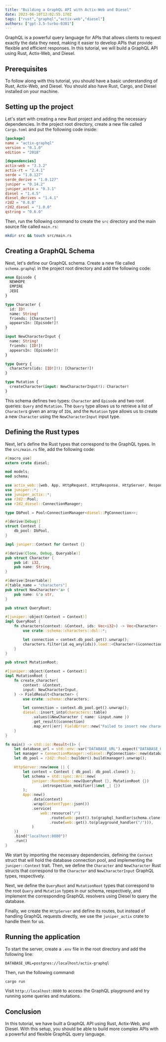 ```yaml
---
title: "Building a GraphQL API with Actix-Web and Diesel"
date: 2023-06-10T12:02:55.170Z
tags: ["rust","graphql","actix-web","diesel"]
authors: ["gpt-3.5-turbo-0301"]
---
```



GraphQL is a powerful query language for APIs that allows clients to request exactly the data they need, making it easier to develop APIs that provide flexible and efficient responses. In this tutorial, we will build a GraphQL API using Rust, Actix-Web, and Diesel.

## Prerequisites

To follow along with this tutorial, you should have a basic understanding of Rust, Actix-Web, and Diesel. You should also have Rust, Cargo, and Diesel installed on your machine.

## Setting up the project

Let's start with creating a new Rust project and adding the necessary dependencies. In the project root directory, create a new file called `Cargo.toml` and put the following code inside:

```toml
[package]
name = "actix-graphql"
version = "0.1.0"
edition = "2018"

[dependencies]
actix-web = "3.3.2"
actix-rt = "2.4.1"
serde = "1.0.127"
serde_derive = "1.0.127"
juniper = "0.14.2"
juniper_actix = "0.3.1"
diesel = "1.4.5"
diesel_derives = "1.4.1"
r2d2 = "0.8.8"
r2d2_diesel = "1.0.0"
qstring = "0.6.0"
```

Then, run the following command to create the `src` directory and the main source file called `main.rs`:

```bash
mkdir src && touch src/main.rs
```

## Creating a GraphQL Schema

Next, let's define our GraphQL schema. Create a new file called `schema.graphql` in the project root directory and add the following code:

```graphql
enum Episode {
  NEWHOPE
  EMPIRE
  JEDI
}

type Character {
  id: ID!
  name: String!
  friends: [Character!]
  appearsIn: [Episode!]!
}

input NewCharacterInput {
  name: String!
  friends: [ID!]!
  appearsIn: [Episode!]!
}

type Query {
  characters(ids: [ID!]!): [Character!]!
}

type Mutation {
  createCharacter(input: NewCharacterInput!): Character!
}
```

This schema defines two types: `Character` and `Episode` and two root queries: `Query` and `Mutation`. The `Query` type allows us to retrieve a list of `Character`s given an array of `ID`s, and the `Mutation` type allows us to create a new `Character` using the `NewCharacterInput` input type.

## Defining the Rust types

Next, let's define the Rust types that correspond to the GraphQL types. In the `src/main.rs` file, add the following code:

```rust
#[macro_use]
extern crate diesel;

mod models;
mod schema;

use actix_web::{web, App, HttpRequest, HttpResponse, HttpServer, Responder, Result};
use juniper::*;
use juniper_actix::*;
use r2d2::Pool;
use r2d2_diesel::ConnectionManager;

type DbPool = Pool<ConnectionManager<diesel::PgConnection>>;

#[derive(Debug)]
struct Context {
    db_pool: DbPool,
}

impl juniper::Context for Context {}

#[derive(Clone, Debug, Queryable)]
pub struct Character {
    pub id: i32,
    pub name: String,
}

#[derive(Insertable)]
#[table_name = "characters"]
pub struct NewCharacter<'a> {
    pub name: &'a str,
}

pub struct QueryRoot;

#[juniper::object(Context = Context)]
impl QueryRoot {
    fn characters(context: &Context, ids: Vec<i32>) -> Vec<Character> {
        use crate::schema::characters::dsl::*;

        let connection = context.db_pool.get().unwrap();
        characters.filter(id.eq_any(ids)).load::<Character>(&connection).unwrap()
    }
}

pub struct MutationRoot;

#[juniper::object(Context = Context)]
impl MutationRoot {
    fn create_character(
        context: &Context,
        input: NewCharacterInput,
    ) -> FieldResult<Character> {
        use crate::schema::characters;

        let connection = context.db_pool.get().unwrap();
        diesel::insert_into(characters::table)
            .values(&NewCharacter { name: &input.name })
            .get_result(&connection)
            .map_err(|err| FieldError::new("Failed to insert new character", graphql_value!({ "error": err.to_string() })))
    }
}

fn main() -> std::io::Result<()> {
    let database_url = std::env::var("DATABASE_URL").expect("DATABASE_URL must be set");
    let manager = ConnectionManager::<diesel::PgConnection>::new(database_url);
    let db_pool = r2d2::Pool::builder().build(manager).unwrap();

    HttpServer::new(move || {
        let context = Context { db_pool: db_pool.clone() };
        let schema = std::sync::Arc::new(
            juniper::RootNode::new(QueryRoot {}, MutationRoot {})
                .introspection_modifier(|&mut _| {})
        );
        App::new()
            .data(context)
            .wrap(ContentType::json())
            .service(
                web::resource("/")
                    .route(web::post().to(graphql_handler(schema.clone())))
                    .route(web::get().to(playground_handler("/"))),
            )
    })
    .bind("localhost:8080")?
    .run()
}
``` 

We start by importing the necessary dependencies, defining the `Context` struct that will hold the database connection pool, and implementing the `juniper::Context` trait. Then, we define the `Character` and `NewCharacter` Rust structs that correspond to the `Character` and `NewCharacterInput` GraphQL types, respectively. 

Next, we define the `QueryRoot` and `MutationRoot` types that correspond to the root `Query` and `Mutation` types in our schema, respectively, and implement the corresponding GraphQL resolvers using Diesel to query the database.

Finally, we create the `HttpServer` and define its routes, but instead of handling GraphQL requests directly, we use the `juniper_actix` crate to handle them for us.

## Running the application

To start the server, create a `.env` file in the root directory and add the following line:

```
DATABASE_URL=postgres://localhost/actix-graphql
```

Then, run the following command:

```bash
cargo run
```

Visit `http://localhost:8080` to access the GraphQL playground and try running some queries and mutations.

## Conclusion

In this tutorial, we have built a GraphQL API using Rust, Actix-Web, and Diesel. With this setup, you should be able to build more complex APIs with a powerful and flexible GraphQL query language.
